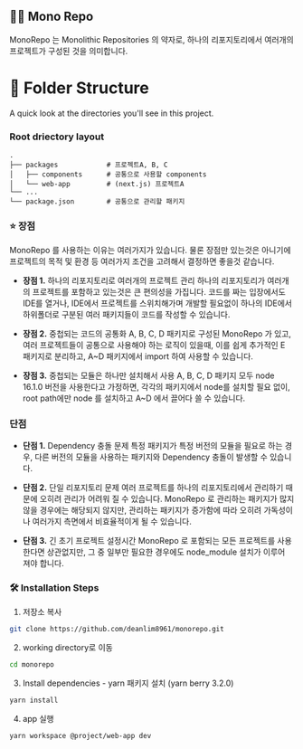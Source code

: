 ## 👨‍🦳 Mono Repo

MonoRepo 는 Monolithic Repositories 의 약자로, 하나의 리포지토리에서 여러개의 프로젝트가 구성된 것을 의미합니다.

# 📁 Folder Structure

A quick look at the directories you'll see in this project.

### Root driectory layout

    .
    ├── packages            # 프로젝트A, B, C
    │   ├── components      # 공통으로 사용할 components
    │   └── web-app         # (next.js) 프로젝트A 
    └── ...
    └── package.json        # 공통으로 관리할 패키지 

### ⭐️ 장점

MonoRepo 를 사용하는 이유는 여러가지가 있습니다. 물론 장점만 있는것은 아니기에 프로젝트의 목적 및 환경 등 여러가지 조건을 고려해서 결정하면 좋을것 같습니다.

- **장점 1.** 하나의 리포지토리로 여러개의 프로젝트 관리
하나의 리포지토리가 여러개의 프로젝트를 포함하고 있는것은 큰 편의성을 가집니다. 코드를 짜는 입장에서도 IDE를 열거나, IDE에서 프로젝트를 스위치해가며 개발할 필요없이 하나의 IDE에서 하위폴더로 구분된 여러 패키지들이 코드를 작성할 수 있습니다.

- **장점 2.** 중첩되는 코드의 공통화
A, B, C, D 패키지로 구성된 MonoRepo 가 있고, 여러 프로젝트들이 공통으로 사용해야 하는 로직이 있을때, 이를 쉽게 추가적인 E 패키지로 분리하고, A~D 패키지에서 import 하여 사용할 수 있습니다.

- **장점 3.** 중첩되는 모듈은 하나만 설치해서 사용
A, B, C, D 패키지 모두 node 16.1.0 버전을 사용한다고 가정하면, 각각의 패키지에서 node를 설치할 필요 없이, root path에만 node 를 설치하고 A~D 에서 끌어다 쓸 수 있습니다.


### 단점

- **단점 1.** Dependency 충돌 문제
특정 패키지가 특정 버전의 모듈을 필요로 하는 경우, 다른 버전의 모듈을 사용하는 패키지와 Dependency 충돌이 발생할 수 있습니다.

- **단점 2.** 단일 리포지토리 문제
여러 프로젝트를 하나의 리포지토리에서 관리하기 때문에 오히려 관리가 어려워 질 수 있습니다.
MonoRepo 로 관리하는 패키지가 많지 않을 경우에는 해당되지 않지만, 관리하는 패키지가 증가함에 따라 오히려 가독성이나 여러가지 측면에서 비효율적이게 될 수 있습니다.

- **단점 3.** 긴 초기 프로젝트 설정시간
MonoRepo 로 포함되는 모든 프로젝트를 사용한다면 상관없지만, 그 중 일부만 필요한 경우에도 node_module 설치가 이루어 져야 합니다.

### 🛠️ Installation Steps

1. 저장소 복사

```bash
git clone https://github.com/deanlim8961/monorepo.git
```

2. working directory로 이동

```bash
cd monorepo
```

3. Install dependencies - yarn 패키지 설치 (yarn berry 3.2.0)

```bash
yarn install
```

4. app 실행

```bash
yarn workspace @project/web-app dev
```
